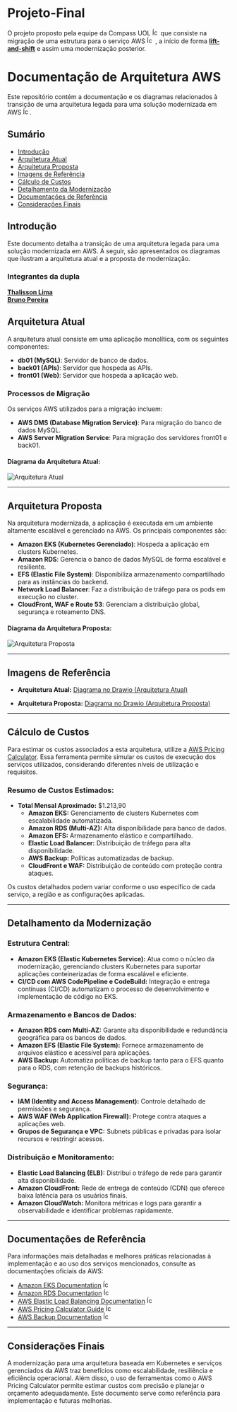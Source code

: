 # Projeto-Final

O projeto proposto pela equipe da Compass UOL <img src="https://logospng.org/download/uol/logo-uol-icon-1024.png" alt="Ícone da UOL" width="15"> que consiste na migração de uma estrutura para o serviço AWS <img src="https://www.svgrepo.com/show/394021/aws.svg" alt="Ícone da AWS" width="15"> , a início de forma [**lift-and-shift**](https://www.ibm.com/br-pt/topics/lift-and-shift) e assim uma modernização posterior.


# Documentação de Arquitetura AWS

Este repositório contém a documentação e os diagramas relacionados à transição de uma arquitetura legada para uma solução modernizada em AWS <img src="https://www.svgrepo.com/show/394021/aws.svg" alt="Ícone da AWS" width="15">.

## Sumário
- [Introdução](#introdução)
- [Arquitetura Atual](#arquitetura-atual)
- [Arquitetura Proposta](#arquitetura-proposta)
- [Imagens de Referência](#imagens-de-referência)
- [Cálculo de Custos](#cálculo-de-custos)
- [Detalhamento da Modernização](#detalhamento-da-modernização)
- [Documentações de Referência](#documentações-de-referência)
- [Considerações Finais](#considerações-finais)

## Introdução
Este documento detalha a transição de uma arquitetura legada para uma solução modernizada em AWS. A seguir, são apresentados os diagramas que ilustram a arquitetura atual e a proposta de modernização.

### Integrantes da dupla

[**Thalisson Lima**](https://www.github.com/thalssn) <br>
[**Bruno Pereira**](https://www.github.com/brun-psilva) <br> 

## Arquitetura Atual

A arquitetura atual consiste em uma aplicação monolítica, com os seguintes componentes:

- **db01 (MySQL)**: Servidor de banco de dados.
- **back01 (APIs)**: Servidor que hospeda as APIs.
- **front01 (Web)**: Servidor que hospeda a aplicação web.

### Processos de Migração
Os serviços AWS utilizados para a migração incluem:

- **AWS DMS (Database Migration Service)**: Para migração do banco de dados MySQL.
- **AWS Server Migration Service**: Para migração dos servidores front01 e back01.

#### Diagrama da Arquitetura Atual:
![Arquitetura Atual](images/image1.png)

---

## Arquitetura Proposta

Na arquitetura modernizada, a aplicação é executada em um ambiente altamente escalável e gerenciado na AWS. Os principais componentes são:

- **Amazon EKS (Kubernetes Gerenciado)**: Hospeda a aplicação em clusters Kubernetes.
- **Amazon RDS**: Gerencia o banco de dados MySQL de forma escalável e resiliente.
- **EFS (Elastic File System)**: Disponibiliza armazenamento compartilhado para as instâncias do backend.
- **Network Load Balancer**: Faz a distribuição de tráfego para os pods em execução no cluster.
- **CloudFront, WAF e Route 53**: Gerenciam a distribuição global, segurança e roteamento DNS.

#### Diagrama da Arquitetura Proposta:
![Arquitetura Proposta](images/image2.png)

---

## Imagens de Referência

- **Arquitetura Atual:**
[Diagrama no Drawio (Arquitetura Atual)](link_para_o_arquivo_atual.drawio)

- **Arquitetura Proposta:**
[Diagrama no Drawio (Arquitetura Proposta)](link_para_o_arquivo_proposta.drawio)

---

## Cálculo de Custos

Para estimar os custos associados a esta arquitetura, utilize a [AWS Pricing Calculator](https://calculator.aws/#/). Essa ferramenta permite simular os custos de execução dos serviços utilizados, considerando diferentes níveis de utilização e requisitos.

### Resumo de Custos Estimados:

- **Total Mensal Aproximado:** $1.213,90
  - **Amazon EKS:** Gerenciamento de clusters Kubernetes com escalabilidade automatizada.
  - **Amazon RDS (Multi-AZ):** Alta disponibilidade para banco de dados.
  - **Amazon EFS:** Armazenamento elástico e compartilhado.
  - **Elastic Load Balancer:** Distribuição de tráfego para alta disponibilidade.
  - **AWS Backup:** Políticas automatizadas de backup.
  - **CloudFront e WAF:** Distribuição de conteúdo com proteção contra ataques.

Os custos detalhados podem variar conforme o uso específico de cada serviço, a região e as configurações aplicadas.

---

## Detalhamento da Modernização

### Estrutura Central:

- **Amazon EKS (Elastic Kubernetes Service):**
  Atua como o núcleo da modernização, gerenciando clusters Kubernetes para suportar aplicações conteinerizadas de forma escalável e eficiente.
- **CI/CD com AWS CodePipeline e CodeBuild:**
  Integração e entrega contínuas (CI/CD) automatizam o processo de desenvolvimento e implementação de código no EKS.

### Armazenamento e Bancos de Dados:

- **Amazon RDS com Multi-AZ:**
  Garante alta disponibilidade e redundância geográfica para os bancos de dados.
- **Amazon EFS (Elastic File System):**
  Fornece armazenamento de arquivos elástico e acessível para aplicações.
- **AWS Backup:**
  Automatiza políticas de backup tanto para o EFS quanto para o RDS, com retenção de backups históricos.

### Segurança:

- **IAM (Identity and Access Management):**
  Controle detalhado de permissões e segurança.
- **AWS WAF (Web Application Firewall):**
  Protege contra ataques a aplicações web.
- **Grupos de Segurança e VPC:**
  Subnets públicas e privadas para isolar recursos e restringir acessos.

### Distribuição e Monitoramento:

- **Elastic Load Balancing (ELB):**
  Distribui o tráfego de rede para garantir alta disponibilidade.
- **Amazon CloudFront:**
  Rede de entrega de conteúdo (CDN) que oferece baixa latência para os usuários finais.
- **Amazon CloudWatch:**
  Monitora métricas e logs para garantir a observabilidade e identificar problemas rapidamente.

---

## Documentações de Referência

Para informações mais detalhadas e melhores práticas relacionadas à implementação e ao uso dos serviços mencionados, consulte as documentações oficiais da AWS:

- [Amazon EKS Documentation](https://docs.aws.amazon.com/eks/) <img src="https://www.svgrepo.com/show/394021/aws.svg" alt="Ícone da AWS" width="15">
- [Amazon RDS Documentation](https://docs.aws.amazon.com/rds/) <img src="https://www.svgrepo.com/show/394021/aws.svg" alt="Ícone da AWS" width="15">
- [AWS Elastic Load Balancing Documentation](https://docs.aws.amazon.com/elasticloadbalancing/) <img src="https://www.svgrepo.com/show/394021/aws.svg" alt="Ícone da AWS" width="15">
- [AWS Pricing Calculator Guide](https://docs.aws.amazon.com/awsaccountbilling/latest/aboutv2/calculator.html) <img src="https://www.svgrepo.com/show/394021/aws.svg" alt="Ícone da AWS" width="15">
- [AWS Backup Documentation](https://docs.aws.amazon.com/backup/) <img src="https://www.svgrepo.com/show/394021/aws.svg" alt="Ícone da AWS" width="15">

---

## Considerações Finais

A modernização para uma arquitetura baseada em Kubernetes e serviços gerenciados da AWS traz benefícios como escalabilidade, resiliência e eficiência operacional. Além disso, o uso de ferramentas como o AWS Pricing Calculator permite estimar custos com precisão e planejar o orçamento adequadamente. Este documento serve como referência para implementação e futuras melhorias.
